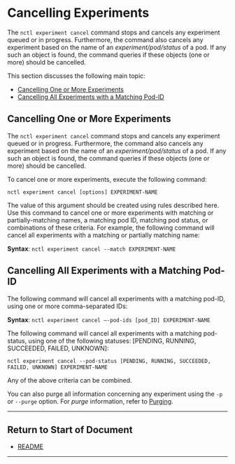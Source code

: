 # Cancelling Experiments

The `nctl experiment cancel` command stops and cancels any experiment queued or in progress. Furthermore, the command also cancels any experiment based on the name of an _experiment/pod/status_ of a pod. If any such an object is found, the command queries if these objects (one or more) should be cancelled.

This section discusses the following main topic: 

- [Cancelling One or More Experiments](#cancelling-one-or-more-experiments)  
- [Cancelling All Experiments with a Matching Pod-ID](#cancelling-all-experiments-with-a-matching-pod-id)  

## Cancelling One or More Experiments

The `nctl experiment cancel` command stops and cancels any experiment queued or in progress. Furthermore, the command also cancels any experiment based on the name of an _experiment/pod/status_ of a pod. If any such an object is found, the command queries if these objects (one or more) should be cancelled. 

To cancel one or more experiments, execute the following command:
 
`nctl experiment cancel [options] EXPERIMENT-NAME`

The value of this argument should be created using rules described here. Use this command to cancel one or more experiments with matching or partially-matching names, a matching pod ID, matching pod status, or combinations of these criteria.
For example, the following command will cancel all experiments with a matching or partially matching name:

**Syntax**: `nctl experiment cancel --match EXPERIMENT-NAME`

## Cancelling All Experiments with a Matching Pod-ID

The following command will cancel all experiments with a matching pod-ID, using one or more comma-separated IDs:

**Syntax**: `nctl experiment cancel –-pod-ids [pod_ID] EXPERIMENT-NAME`

The following command will cancel all experiments with a matching pod-status, using one of the following statuses: [PENDING, RUNNING, SUCCEEDED, FAILED, UNKNOWN]:

`nctl experiment cancel --pod-status [PENDING, RUNNING, SUCCEEDED, FAILED, UNKNOWN] EXPERIMENT-NAME`

Any of the above criteria can be combined. 

You can also purge all information concerning any experiment using the `-p` or `--purge` option. For _purge_ information, refer to [Purging](../actions/delete_user.md).

----------------------

## Return to Start of Document

* [README](../README.md)
----------------------

